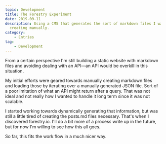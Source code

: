 ```yaml
---
topic: Development
title: The Forestry Experiment
date: 2019-09-11
description: Using a CMS that generates the sort of markdown files I was tired of
  creating manually.
category:
    - Entries
tag:
    - Development
---
```

From a certain perspective I'm still building a static website with markdown files and avoiding dealing with an API&mdash;an API would be overkill in this situation. 

My initial efforts were geared towards manually creating markdown files and loading those by iterating over a manually generated JSON file. Sort of a poor imitation of what an API might return after a query. That was not ideal and not really how I wanted to handle it long term since it was not scalable.

I started working towards dynamically generating that information, but was still a little tired of creating the posts.md files necessary. That's when I discovered forestry.io. I'll do a bit more of a process write up in the future, but for now I'm willing to see how this all goes.

So far, this fits the work flow in a much nicer way.